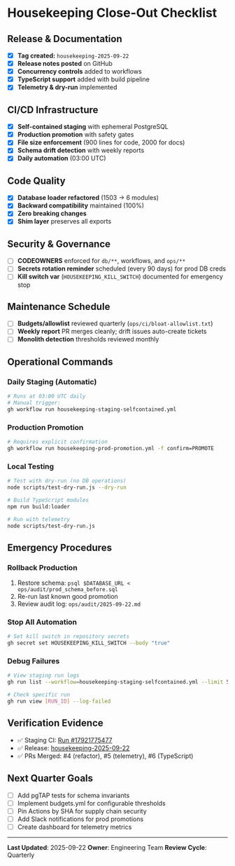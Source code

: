 # Housekeeping Close-Out Checklist

## Release & Documentation
- [x] **Tag created:** `housekeeping-2025-09-22`
- [x] **Release notes posted** on GitHub
- [x] **Concurrency controls** added to workflows
- [x] **TypeScript support** added with build pipeline
- [x] **Telemetry & dry-run** implemented

## CI/CD Infrastructure
- [x] **Self-contained staging** with ephemeral PostgreSQL
- [x] **Production promotion** with safety gates
- [x] **File size enforcement** (900 lines for code, 2000 for docs)
- [x] **Schema drift detection** with weekly reports
- [x] **Daily automation** (03:00 UTC)

## Code Quality
- [x] **Database loader refactored** (1503 → 6 modules)
- [x] **Backward compatibility** maintained (100%)
- [x] **Zero breaking changes**
- [x] **Shim layer** preserves all exports

## Security & Governance
- [ ] **CODEOWNERS** enforced for `db/**`, workflows, and `ops/**`
- [ ] **Secrets rotation reminder** scheduled (every 90 days) for prod DB creds
- [ ] **Kill switch var** (`HOUSEKEEPING_KILL_SWITCH`) documented for emergency stop

## Maintenance Schedule
- [ ] **Budgets/allowlist** reviewed quarterly (`ops/ci/bloat-allowlist.txt`)
- [ ] **Weekly report** PR merges cleanly; drift issues auto-create tickets
- [ ] **Monolith detection** thresholds reviewed monthly

## Operational Commands

### Daily Staging (Automatic)
```bash
# Runs at 03:00 UTC daily
# Manual trigger:
gh workflow run housekeeping-staging-selfcontained.yml
```

### Production Promotion
```bash
# Requires explicit confirmation
gh workflow run housekeeping-prod-promotion.yml -f confirm=PROMOTE
```

### Local Testing
```bash
# Test with dry-run (no DB operations)
node scripts/test-dry-run.js --dry-run

# Build TypeScript modules
npm run build:loader

# Run with telemetry
node scripts/test-dry-run.js
```

## Emergency Procedures

### Rollback Production
1. Restore schema: `psql $DATABASE_URL < ops/audit/prod_schema_before.sql`
2. Re-run last known good promotion
3. Review audit log: `ops/audit/2025-09-22.md`

### Stop All Automation
```bash
# Set kill switch in repository secrets
gh secret set HOUSEKEEPING_KILL_SWITCH --body "true"
```

### Debug Failures
```bash
# View staging run logs
gh run list --workflow=housekeeping-staging-selfcontained.yml --limit 5

# Check specific run
gh run view [RUN_ID] --log-failed
```

## Verification Evidence
- ✅ Staging CI: [Run #17921775477](https://github.com/rickfelix/EHG_Engineer/actions/runs/17921775477)
- ✅ Release: [housekeeping-2025-09-22](https://github.com/rickfelix/EHG_Engineer/releases/tag/housekeeping-2025-09-22)
- ✅ PRs Merged: #4 (refactor), #5 (telemetry), #6 (TypeScript)

## Next Quarter Goals
- [ ] Add pgTAP tests for schema invariants
- [ ] Implement budgets.yml for configurable thresholds
- [ ] Pin Actions by SHA for supply chain security
- [ ] Add Slack notifications for prod promotions
- [ ] Create dashboard for telemetry metrics

---

**Last Updated**: 2025-09-22
**Owner**: Engineering Team
**Review Cycle**: Quarterly